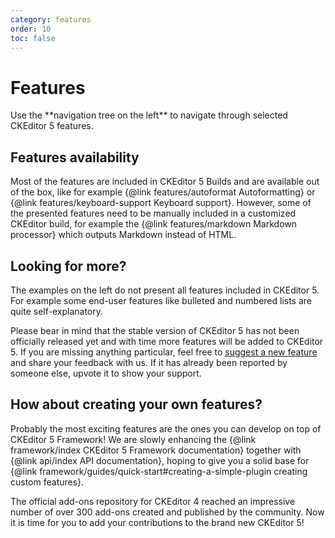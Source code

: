 ```yaml
---
category: features
order: 10
toc: false
---
```


# Features

<info-box>
	Use the **navigation tree on the left** to navigate through selected CKEditor 5 features.
</info-box>

## Features availability

Most of the features are included in CKEditor 5 Builds and are available out of the box, like for example {@link features/autoformat Autoformatting} or {@link features/keyboard-support Keyboard support}. However, some of the presented features need to be manually included in a customized CKEditor build, for example the {@link features/markdown Markdown processor} which outputs Markdown instead of HTML.

## Looking for more?

The examples on the left do not present all features included in CKEditor 5. For example some end-user features like bulleted and numbered lists are quite self-explanatory.

Please bear in mind that the stable version of CKEditor 5 has not been officially released yet and with time more features will be added to CKEditor 5. If you are missing anything particular, feel free to [suggest a new feature](https://github.com/ckeditor/ckeditor5/issues) and share your feedback with us. If it has already been reported by someone else, upvote it to show your support.

## How about creating your own features?

Probably the most exciting features are the ones you can develop on top of CKEditor 5 Framework!
We are slowly enhancing the {@link framework/index CKEditor 5 Framework documentation} together with {@link api/index API documentation}, hoping to give you a solid base for {@link framework/guides/quick-start#creating-a-simple-plugin creating custom features}.

The official add-ons repository for CKEditor 4 reached an impressive number of over 300 add-ons created and published by the community. Now it is time for you to add your contributions to the brand new CKEditor 5!

